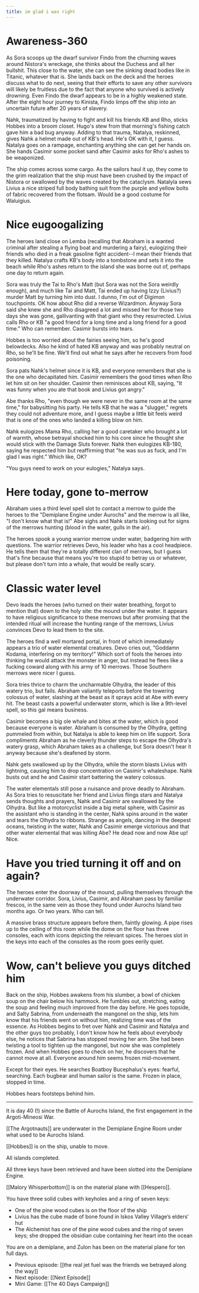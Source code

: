 ```yaml
---
title: im glad i was right
---
```


# Awareness-360

As Sora scoops up the dwarf survivor Findo from the churning waves around Nistora's wreckage, she thinks about the Duchess and all her bullshit. This close to the water, she can see the sinking dead bodies like in Titanic, whatever that is. She lands back on the deck and the heroes discuss what to do next, seeing that their efforts to save any other survivors will likely be fruitless due to the fact that anyone who survived is actively drowning. Even Findo the dwarf appears to be in a highly weakened state. After the eight hour journey to Kinista, Findo limps off the ship into an uncertain future after 20 years of slavery. 

Nahk, traumatized by having to fight and kill his friends KB and Rho, sticks Hobbes into a broom closet. Hugo's stew from that morning's fishing catch gave him a bad bug anyway. Adding to that trauma, Natalya, reskinned, gives Nahk a helmet made out of KB's head. He's OK with it, I guess. Natalya goes on a rampage, enchanting anything she can get her hands on. She hands Casimir some pocket sand after Casimir asks for Rho's ashes to be weaponized. 

The ship comes across some cargo. As the sailors haul it up, they come to the grim realization that the ship must have been crushed by the impact of Nistora or swallowed by the waves created by the cataclysm. Natalyla sews Livius a nice striped full body bathing suit from the purple and yellow bolts of fabric recovered from the flotsam. Would be a good costume for Waluigius. 

# Nice eugoogalizing

The heroes land close on Lemba (recalling that Abraham is a wanted criminal after stealing a flying boat and murdering a fairy), eulogizing their friends who died in a freak gasoline fight accident--I mean their friends that they killed. Natalya crafts KB's body into a tombstone and sets it into the beach while Rho's ashes return to the island she was borne out of, perhaps one day to return again. 

Sora was truly the Tai to Rho's Matt (but Sora was not the Sora weirdly enough), and much like Tai and Matt, Tai ended up having Izzy (Livius?) murder Matt by turning him into dust. I dunno, I'm out of Digimon touchpoints. OK how about Rho did a reverse Wizardmon. Anyway Sora said she knew she and Rho disagreed a lot and missed her for those two days she was gone, gallivanting with that giant who they resurrected. Livius calls Rho or KB "a good friend for a long time and a long friend for a good time." Who can remember. Casimir bursts into tears.

Hobbes is too worried about the fairies seeing him, so he's good belowdecks. Also he kind of hated KB anyway and was probably neutral on Rho, so he'll be fine. We'll find out what he says after he recovers from food poisoning.

Sora pats Nahk's helmet since it is KB, and everyone remembers that she is the one who decapitated him. Casimir remembers the good times when Rho let him sit on her shoulder. Casimir then reminisces about KB, saying, "It was funny when you ate that book and Livius got angry."

Abe thanks Rho, "even though we were never in the same room at the same time," for babysitting his party. He tells KB that he was a "slugger," regrets they could not adventure more, and I guess maybe a little bit feels weird that is one of the ones who landed a killing blow on him. 

Nahk eulogizes Mama Rho, calling her a good caretaker who brought a lot of warmth, whose betrayal shocked him to his core since he thought she would stick with the Damage Sluts forever. Nahk then eulogizes KB-180, saying he respected him but reaffirming that "he was sus as fuck, and I'm glad I was right." Which like, OK?

"You guys need to work on your eulogies," Natalya says. 

# Here today, gone to-merrow

Abraham uses a third level spell slot to contact a merrow to guide the heroes to the "Demiplane Engine under Aurochs" and the merrow is all like, "I don't know what that is!" Abe sighs and Nahk starts looking out for signs of the merrows hunting (blood in the water, gulls in the air).

The heroes spook a young warrior merrow under water, badgering him with questions. The warrior retrieves Devo, his leader who has a cool headpiece. He tells them that they're a totally different clan of merrows, but I guess that's fine because that means you're too stupid to betray us or whatever, but please don't turn into a whale, that would be really scary. 

# Classic water level

Devo leads the heroes (who turned on their water breathing, forgot to mention that) down to the holy site: the mound under the water. It appears to have religious significance to these merrows but after promising that the intended ritual will increase the hunting range of the merrows, Livius convinces Devo to lead them to the site.

The heroes find a well mortared portal, in front of which immediately appears a trio of water elemental creatures. Devo cries out, "Goddamn Kodama, interfering on my territory!" Which sort of fools the heroes into thinking he would attack the monster in anger, but instead he flees like a fucking coward along with his army of 10 merrows. Those Southern merrows were nicer I guess. 

Sora tries thrice to charm the uncharmable Olhydra, the leader of this watery trio, but fails. Abraham valiantly teleports before the towering colossus of water, slashing at the beast as it sprays acid at Abe with every hit. The beast casts a powerful underwater storm, which is like a 9th-level spell, so this gal means business. 

Casimir becomes a big ole whale and bites at the water, which is good because everyone is water. Abraham is consumed by the Olhydra, getting pummeled from within, but Natalya is able to keep him on life support. Sora compliments Abraham as he cleverly thunder steps to escape the Olhydra's watery grasp, which Abraham takes as a challenge, but Sora doesn't hear it anyway because she's deafened by storm.

Nahk gets swallowed up by the Olhydra, while the storm blasts Livius with lightning, causing him to drop concentration on Casimir's whaleshape. Nahk busts out and he and Casimir start battering the watery colossus. 

The water elementals still pose a nuisance and prove deadly to Abraham. As Sora tries to resuscitate her friend and Livius flings stars and Natalya sends thoughts and prayers, Nahk and Casimir are swallowed by the Olhydra. But like a motorcyclist inside a big metal sphere, with Casimir as the assistant who is standing in the center, Nahk spins around in the water and tears the Olhydra to ribbons. Strange as angels, dancing in the deepest oceans, twisting in the water, Nahk and Casimir emerge victorious and that other water elemental that was killing Abe? He dead now and now Abe up! Nice.

# Have you tried turning it off and on again?

The heroes enter the doorway of the mound, pulling themselves through the underwater corridor. Sora, Livius, Casimir, and Abraham pass by familiar frescos, in the same vein as those they found under Aurochs Island two months ago. Or two years. Who can tell. 

A massive brass structure appears before them, faintly glowing. A pipe rises up to the ceiling of this room while the dome on the floor has three consoles, each with icons depicting the relevant spices. The heroes slot in the keys into each of the consoles as the room goes eerily quiet.

# Wow, can't believe you guys ditched him

Back on the ship, Hobbes awakens from his slumber, a bowl of chicken soup on the chair below his hammock. He fumbles out, stretching, eating the soup and feeling much improved from the day before. He goes topside, and Salty Sabrina, from underneath the mangonel on the ship, lets him know that his friends went on without him, realizing time was of the essence. As Hobbes begins to fret over Nahk and Casimir and Natalya and the other guys too probably, I don't know how he feels about everybody else, he notices that Sabrina has stopped moving her arm. She had been twisting a tool to tighten up the mangonel, but now she was completely frozen. And when Hobbes goes to check on her, he discovers that he cannot move at all. Everyone around him seems frozen mid-movement. 

Except for their eyes. He searches Boatboy Bucephalus's eyes: fearful, searching. Each bugbear and human sailor is the same. Frozen in place, stopped in time. 

Hobbes hears footsteps behind him. 

---
It is day 40 (!) since the Battle of Aurochs Island, the first engagement in the Argoti-Mineosi War.

[[The Argotnauts]] are underwater in the Demiplane Engine Room under what used to be Aurochs Island.

[[Hobbes]] is on the ship, unable to move.

All islands completed.

All three keys have been retrieved and have been slotted into the Demiplane Engine.

[[Malory Whisperbottom]] is on the material plane with [[Hespero]].

You have three solid cubes with keyholes and a ring of seven keys:

-   One of the pine wood cubes is on the floor of the ship
-   Livius has the cube made of bone found in Iskos Valley Village’s elders’ hut
-   The Alchemist has one of the pine wood cubes and the ring of seven keys; she dropped the obsidian cube containing her heart into the ocean

You are on a demiplane, and Zulon has been on the material plane for ten full days.

- Previous episode: [[the real jet fuel was the friends we betrayed along the way]]
- Next episode: [[Next Episode]]
- Mini Game: [[The 40 Days Campaign]]